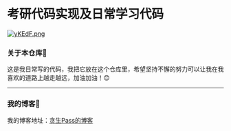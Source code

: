 # 考研代码实现及日常学习代码
[![yKEdF.png](https://s1.328888.xyz/2022/01/26/yKEdF.png)](https://imgloc.com/image/yKEdF)
### 关于本仓库💙

这是我日常写的代码，我把它放在这个仓库里，希望坚持不懈的努力可以让我在我喜欢的道路上越走越远，加油加油！😊

------

### 我的博客🔗

我的博客地址：[贪生Pass的博客](https://www.xiaoayu.xyz)


